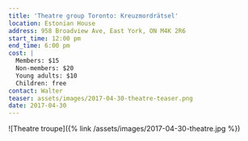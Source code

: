 ```yaml
---
title: 'Theatre group Toronto: Kreuzmordrätsel'
location: Estonian House
address: 958 Broadview Ave, East York, ON M4K 2R6
start_time: 12:00 pm
end_time: 6:00 pm
cost: |
  Members: $15
  Non-members: $20
  Young adults: $10
  Children: free
contact: Walter
teaser: assets/images/2017-04-30-theatre-teaser.png
date: 2017-04-30
---
```


![Theatre troupe]({% link /assets/images/2017-04-30-theatre.jpg %})
